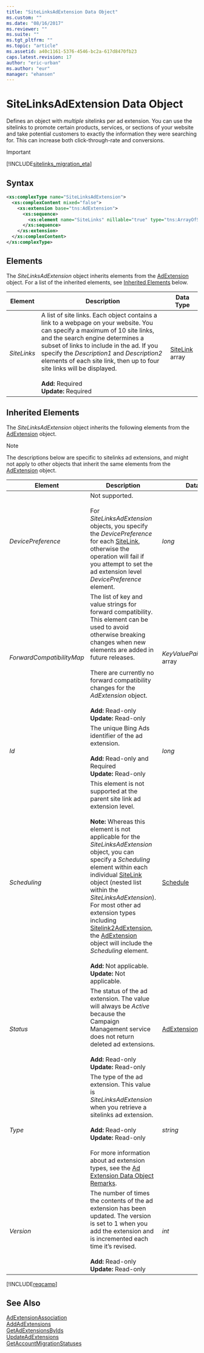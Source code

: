 ```yaml
---
title: "SiteLinksAdExtension Data Object"
ms.custom: ""
ms.date: "08/16/2017"
ms.reviewer: ""
ms.suite: ""
ms.tgt_pltfrm: ""
ms.topic: "article"
ms.assetid: a40c1161-5376-4546-bc2a-617d8470fb23
caps.latest.revision: 17
author: "eric-urban"
ms.author: "eur"
manager: "ehansen"
---
```

# SiteLinksAdExtension Data Object
Defines an object with *multiple* sitelinks per ad extension. You can use the sitelinks to promote certain products, services, or sections of your website and take potential customers to exactly the information they were searching for. This can increase both click-through-rate and conversions.

> [!IMPORTANT]
> [!INCLUDE[sitelinks_migration_eta](../campaign-api/includes/sitelinks-migration-eta.md)] 

## Syntax

```xml
<xs:complexType name="SiteLinksAdExtension">
  <xs:complexContent mixed="false">
    <xs:extension base="tns:AdExtension">
      <xs:sequence>
        <xs:element name="SiteLinks" nillable="true" type="tns:ArrayOfSiteLink" />
      </xs:sequence>
    </xs:extension>
  </xs:complexContent>
</xs:complexType>
```

## <a name="Elements"></a>Elements
The *SiteLinksAdExtension* object inherits elements from the [AdExtension](../campaign-api/adextension-data-object.md) object. For a list of the inherited elements, see [Inherited Elements](#InheritedElements) below.

|Element|Description|Data Type|
|-----------|---------------|-------------|
|*SiteLinks*|A list of site links. Each object contains a link to a webpage on your website. You can specify a maximum of 10 site links, and the search engine determines a subset of links to include in the ad. If you specify the *Description1* and *Description2* elements of each site link, then up to four site links will be displayed.<br/><br/>**Add:** Required<br/>**Update:** Required|[SiteLink](../campaign-api/sitelink-data-object.md) array|

## <a name="InheritedElements"></a>Inherited Elements
The *SiteLinksAdExtension* object inherits the following elements from the [AdExtension](../campaign-api/adextension-data-object.md) object. 

> [!NOTE]
> The descriptions below are specific to sitelinks ad extensions, and might not apply to other objects that inherit the same elements from the [AdExtension](../campaign-api/adextension-data-object.md) object.

|Element|Description|Data Type|
|-----------|---------------|-------------|
|*DevicePreference*|Not supported.<br/><br/>For *SiteLinksAdExtension* objects, you specify the *DevicePreference* for each [SiteLink](../campaign-api/sitelink-data-object.md), otherwise the operation will fail if you attempt to set the ad extension level *DevicePreference* element.|*long*|
|*ForwardCompatibilityMap*|The list of key and value strings for forward compatibility. This element can be used to avoid otherwise breaking changes when new elements are added in future releases.<br /><br />There are currently no forward compatibility changes for the *AdExtension* object.<br/><br/>**Add:** Read-only<br/>**Update:** Read-only|*KeyValuePairOfstringstring* array|
|*Id*|The unique Bing Ads identifier of the ad extension.<br/><br/>**Add:** Read-only and Required<br/>**Update:** Read-only|*long*|
|*Scheduling*|This element is not supported at the parent site link ad extension level. <br/><br/>**Note:** Whereas this element is not applicable for the *SiteLinksAdExtension* object, you can specify a *Scheduling* element within each individual [SiteLink](../campaign-api/sitelink-data-object.md) object (nested list within the *SiteLinksAdExtension*). For most other ad extension types including [Sitelink2AdExtension](../campaign-api/sitelink2adextension-data-object.md), the [AdExtension](../campaign-api/adextension-data-object.md) object will include the *Scheduling* element.<br/><br/>**Add:** Not applicable.<br/>**Update:** Not applicable.|[Schedule](../campaign-api/schedule-data-object.md)|
|*Status*|The status of the ad extension. The value will always be *Active* because the Campaign Management service does not return deleted ad extensions.<br/><br/>**Add:** Read-only<br/>**Update:** Read-only|[AdExtensionStatus](../campaign-api/adextensionstatus-value-set.md)|
|*Type*|The type of the ad extension. This value is *SiteLinksAdExtension* when you retrieve a sitelinks ad extension. <br/><br/>**Add:** Read-only<br/>**Update:** Read-only<br/><br/>For more information about ad extension types, see the [Ad Extension Data Object Remarks](../campaign-api/adextension-data-object.md#remarks).|*string*|
|*Version*|The number of times the contents of the ad extension has been updated. The version is set to 1 when you add the extension and is incremented each time it’s revised.<br/><br/>**Add:** Read-only<br/>**Update:** Read-only|*int*|

[!INCLUDE[reqcamp](../campaign-api/includes/reqcamp.md)]

## See Also

[AdExtensionAssociation](../campaign-api/adextensionassociation-data-object.md)  
[AddAdExtensions](../campaign-api/addadextensions-service-operation.md)  
[GetAdExtensionsByIds](../campaign-api/getadextensionsbyids-service-operation.md)  
[UpdateAdExtensions](../campaign-api/updateadextensions-service-operation.md)  
[GetAccountMigrationStatuses](../campaign-api/getaccountmigrationstatuses-service-operation.md)  
